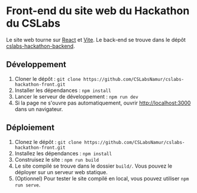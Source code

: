 # Front-end du site web du Hackathon du CSLabs

Le site web tourne sur [React](https://react.dev/) et [Vite](https://vite.dev/).
Le back-end se trouve dans le dépôt [cslabs-hackathon-backend](https://github.com/CSLabsNamur/cslabs-hackathon-back/).

## Développement

1. Cloner le dépôt : `git clone https://github.com/CSLabsNamur/cslabs-hackathon-front.git`
2. Installer les dépendances : `npm install`
3. Lancer le serveur de développement : `npm run dev`
4. Si la page ne s'ouvre pas automatiquement, ouvrir [http://localhost:3000](http://localhost:3000) dans un navigateur.

## Déploiement

1. Clonez le dépôt : `git clone https://github.com/CSLabsNamur/cslabs-hackathon-front.git`
2. Installez les dépendances : `npm install`
3. Construisez le site : `npm run build`
4. Le site compilé se trouve dans le dossier `build/`. Vous pouvez le déployer sur un serveur web statique.
5. (Optionnel) Pour tester le site compilé en local, vous pouvez utiliser `npm run serve`.
